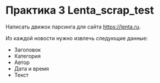 #  Практика 3 Lenta_scrap_test

Написать движок парсинга для сайта https://lenta.ru.

Из каждой новости нужно извлечь следующие данные:

* Заголовок
* Категория
* Автор
* Дата и время
* Текст

